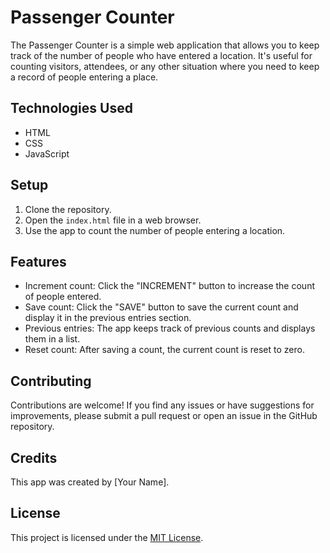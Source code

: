 # Passenger Counter

The Passenger Counter is a simple web application that allows you to keep track of the number of people who have entered a location. It's useful for counting visitors, attendees, or any other situation where you need to keep a record of people entering a place.

## Technologies Used

- HTML
- CSS
- JavaScript

## Setup

1. Clone the repository.
2. Open the `index.html` file in a web browser.
3. Use the app to count the number of people entering a location.

## Features

- Increment count: Click the "INCREMENT" button to increase the count of people entered.
- Save count: Click the "SAVE" button to save the current count and display it in the previous entries section.
- Previous entries: The app keeps track of previous counts and displays them in a list.
- Reset count: After saving a count, the current count is reset to zero.

## Contributing

Contributions are welcome! If you find any issues or have suggestions for improvements, please submit a pull request or open an issue in the GitHub repository.

## Credits

This app was created by [Your Name].

## License

This project is licensed under the [MIT License](LICENSE).
